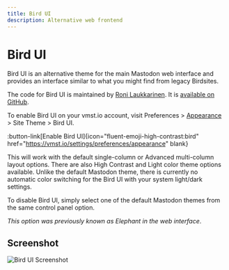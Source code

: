 ```yaml
---
title: Bird UI
description: Alternative web frontend
---
```


# Bird UI

Bird UI is an alternative theme for the main Mastodon web interface and provides an interface similar to what you might find from legacy Birdsites.

The code for Bird UI is maintained by [Roni Laukkarinen](https://vmst.io/@rolle@mementomori.social).
It is [available on GitHub](https://github.com/ronilaukkarinen/mastodon-bird-ui).

To enable Bird UI on your vmst.io account, visit Preferences > [Appearance](https://vmst.io/settings/preferences/appearance) > Site Theme > Bird UI.

:button-link[Enable Bird UI]{icon="fluent-emoji-high-contrast:bird" href="https://vmst.io/settings/preferences/appearance" blank}

This will work with the default single-column or Advanced multi-column layout options.
There are also High Contrast and Light color theme options available.
Unlike the default Mastodon theme, there is currently no automatic color switching for the Bird UI with your system light/dark settings.

To disable Bird UI, simply select one of the default Mastodon themes from the same control panel option.

_This option was previously known as Elephant in the web interface_.

## Screenshot

![Bird UI Screenshot](/elephant-screenshot.png)
